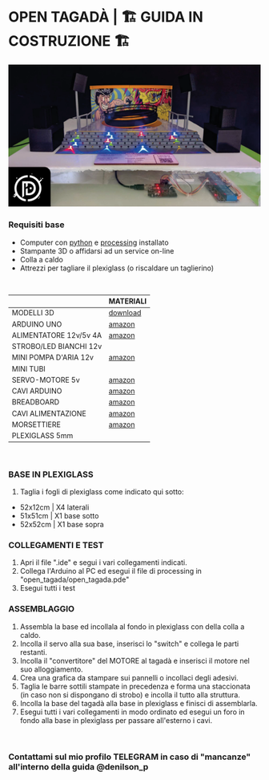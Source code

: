 # OPEN TAGADÀ | 🏗 GUIDA IN COSTRUZIONE 🏗

![image](img-tagada.png)

### Requisiti base
- Computer con [python](https://www.python.org) e [processing](https://processing.org/) installato
- Stampante 3D o affidarsi ad un service on-line
- Colla a caldo
- Attrezzi per tagliare il plexiglass (o riscaldare un taglierino)
<br>

| | MATERIALI |
|-------------|-----------|
| MODELLI 3D | [download](https://cults3d.com/en/3d-model/architecture/open-tagada) |
| ARDUINO UNO | [amazon](https://amzn.eu/d/0O53TD6) |
| ALIMENTATORE 12v/5v 4A | [amazon](https://amzn.eu/d/ekmAp1X) |
| STROBO/LED BIANCHI 12v | |
| MINI POMPA D'ARIA 12v | [amazon](https://amzn.eu/d/i67ArNd) |
| MINI TUBI | |
| SERVO-MOTORE 5v | [amazon](https://amzn.eu/d/1QBp1nV) |
| CAVI ARDUINO | [amazon](https://amzn.eu/d/gUC4ACc) |
| BREADBOARD | [amazon](https://amzn.eu/d/g0E0IIw) |
| CAVI ALIMENTAZIONE | [amazon](https://amzn.eu/d/3s9BbMa) |
| MORSETTIERE | [amazon](https://amzn.eu/d/3s9BbMa) |
| PLEXIGLASS 5mm | |
<br>

### BASE IN PLEXIGLASS
1. Taglia i fogli di plexiglass come indicato qui sotto:
- 52x12cm | X4 laterali
- 51x51cm | X1 base sotto
- 52x52cm | X1 base sopra

### COLLEGAMENTI E TEST
1. Apri il file ".ide" e segui i vari collegamenti indicati.
2. Collega l'Arduino al PC ed esegui il file di processing in "open_tagada/open_tagada.pde"
3. Esegui tutti i test

### ASSEMBLAGGIO
1. Assembla la base ed incollala al fondo in plexiglass con della colla a caldo.
2. Incolla il servo alla sua base, inserisci lo "switch" e collega le parti restanti.
3. Incolla il "convertitore" del MOTORE al tagadà e inserisci il motore nel suo alloggiamento.
4. Crea una grafica da stampare sui pannelli o incollaci degli adesivi.
5. Taglia le barre sottili stampate in precedenza e forma una staccionata (in caso non si dispongano di strobo) e incolla il tutto alla struttura.
6. Incolla la base del tagadà alla base in plexiglass e finisci di assemblarla.
7. Esegui tutti i vari collegamenti in modo ordinato ed esegui un foro in fondo alla base in plexiglass per passare all'esterno i cavi.

<br>

### Contattami sul mio profilo TELEGRAM in caso di "mancanze" all'interno della guida @denilson_p
